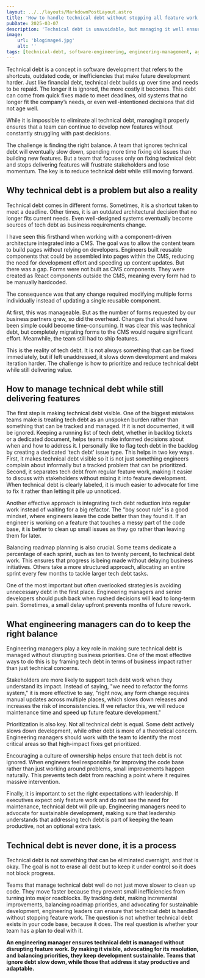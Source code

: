 ```yaml
---
layout: ../../layouts/MarkdownPostLayout.astro
title: 'How to handle technical debt without stopping all feature work'
pubDate: 2025-03-07
description: 'Technical debt is unavoidable, but managing it well ensures that teams can continue shipping features without being slowed down by past decisions. The key is balancing technical debt reduction with feature development.'
image:
    url: 'blogimage4.jpg'
    alt: ''
tags: [technical-debt, software-engineering, engineering-management, agile, feature-development, refactoring, technical-strategy, team-culture, problem-solving, roadmap-planning, code-quality, decision-making, business-alignment, scalability, continuous-improvement, backlog-management, sustainable-development, productivity, leadership, software-maintenance]
---
```


Technical debt is a concept in software development that refers to the shortcuts, outdated code, or inefficiencies that make future development harder. Just like financial debt, technical debt builds up over time and needs to be repaid. The longer it is ignored, the more costly it becomes. This debt can come from quick fixes made to meet deadlines, old systems that no longer fit the company’s needs, or even well-intentioned decisions that did not age well. 

While it is impossible to eliminate all technical debt, managing it properly ensures that a team can continue to develop new features without constantly struggling with past decisions.

The challenge is finding the right balance. A team that ignores technical debt will eventually slow down, spending more time fixing old issues than building new features. But a team that focuses only on fixing technical debt and stops delivering features will frustrate stakeholders and lose momentum. The key is to reduce technical debt while still moving forward.

## Why technical debt is a problem but also a reality

Technical debt comes in different forms. Sometimes, it is a shortcut taken to meet a deadline. Other times, it is an outdated architectural decision that no longer fits current needs. Even well-designed systems eventually become sources of tech debt as business requirements change.

I have seen this firsthand when working with a component-driven architecture integrated into a CMS. The goal was to allow the content team to build pages without relying on developers. Engineers built reusable components that could be assembled into pages within the CMS, reducing the need for development effort and speeding up content updates. But there was a gap. Forms were not built as CMS components. They were created as React components outside the CMS, meaning every form had to be manually hardcoded. 

The consequence was that any change required modifying multiple forms individually instead of updating a single reusable component.

At first, this was manageable. But as the number of forms requested by our business partners grew, so did the overhead. Changes that should have been simple could become time-consuming. It was clear this was technical debt, but completely migrating forms to the CMS would require significant effort. Meanwhile, the team still had to ship features.

This is the reality of tech debt. It is not always something that can be fixed immediately, but if left unaddressed, it slows down development and makes iteration harder. The challenge is how to prioritize and reduce technical debt while still delivering value.

## How to manage technical debt while still delivering features

The first step is making technical debt visible. One of the biggest mistakes teams make is treating tech debt as an unspoken burden rather than something that can be tracked and managed. If it is not documented, it will be ignored. Keeping a running list of tech debt, whether in backlog tickets or a dedicated document, helps teams make informed decisions about when and how to address it. I personally like to flag tech debt in the backlog by creating a dedicated 'tech debt' issue type. This helps in two key ways. First, it makes technical debt visible so it is not just something engineers complain about informally but a tracked problem that can be prioritized. Second, it separates tech debt from regular feature work, making it easier to discuss with stakeholders without mixing it into feature development. When technical debt is clearly labeled, it is much easier to advocate for time to fix it rather than letting it pile up unnoticed.

Another effective approach is integrating tech debt reduction into regular work instead of waiting for a big refactor. The "boy scout rule" is a good mindset, where engineers leave the code better than they found it. If an engineer is working on a feature that touches a messy part of the code base, it is better to clean up small issues as they go rather than leaving them for later.

Balancing roadmap planning is also crucial. Some teams dedicate a percentage of each sprint, such as ten to twenty percent, to technical debt work. This ensures that progress is being made without delaying business initiatives. Others take a more structured approach, allocating an entire sprint every few months to tackle larger tech debt tasks.

One of the most important but often overlooked strategies is avoiding unnecessary debt in the first place. Engineering managers and senior developers should push back when rushed decisions will lead to long-term pain. Sometimes, a small delay upfront prevents months of future rework.

## What engineering managers can do to keep the right balance

Engineering managers play a key role in making sure technical debt is managed without disrupting business priorities. One of the most effective ways to do this is by framing tech debt in terms of business impact rather than just technical concerns.

Stakeholders are more likely to support tech debt work when they understand its impact. Instead of saying, "we need to refactor the forms system," it is more effective to say, "right now, any form change requires manual updates across multiple places, which slows down releases and increases the risk of inconsistencies. If we refactor this, we will reduce maintenance time and speed up future feature development."

Prioritization is also key. Not all technical debt is equal. Some debt actively slows down development, while other debt is more of a theoretical concern. Engineering managers should work with the team to identify the most critical areas so that high-impact fixes get prioritized.

Encouraging a culture of ownership helps ensure that tech debt is not ignored. When engineers feel responsible for improving the code base rather than just working around problems, small improvements happen naturally. This prevents tech debt from reaching a point where it requires massive intervention.

Finally, it is important to set the right expectations with leadership. If executives expect only feature work and do not see the need for maintenance, technical debt will pile up. Engineering managers need to advocate for sustainable development, making sure that leadership understands that addressing tech debt is part of keeping the team productive, not an optional extra task.

## Technical debt is never done, it is a process

Technical debt is not something that can be eliminated overnight, and that is okay. The goal is not to erase all debt but to keep it under control so it does not block progress.

Teams that manage technical debt well do not just move slower to clean up code. They move faster because they prevent small inefficiencies from turning into major roadblocks. By tracking debt, making incremental improvements, balancing roadmap priorities, and advocating for sustainable development, engineering leaders can ensure that technical debt is handled without stopping feature work. The question is not whether technical debt exists in your code base, because it does. The real question is whether your team has a plan to deal with it.

**An engineering manager ensures technical debt is managed without disrupting feature work. By making it visible, advocating for its resolution, and balancing priorities, they keep development sustainable. Teams that ignore debt slow down, while those that address it stay productive and adaptable.**
